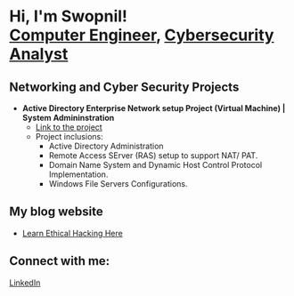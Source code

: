 <h1>Hi, I'm Swopnil! <br/><a href="https://github.com/swopnilshakya7">Computer Engineer</a>, <a href="https://www.linkedin.com/in/swopnil-shakya-981788146/">Cybersecurity Analyst</a>

<h2>Networking and Cyber Security Projects</h2>

- <b>Active Directory Enterprise Network setup Project (Virtual Machine) | System Admininstration </b>
  - [Link to the project](https://github.com/swopnilshakya7/Enterprise-Active-Directory-and-Internal-Network-Setup)
  - Project inclusions:
    - Active Directory Administration
    - Remote Access SErver (RAS) setup to support NAT/ PAT.
    - Domain Name System and Dynamic Host Control Protocol Implementation.
    - Windows File Servers Configurations.


<h2>My blog website</h2>

- [Learn Ethical Hacking Here](https://www.swopnilshakya.com.np)

<h2> Connect with me:</h2>

 [LinkedIn](https://www.linkedin.com/in/swopnil-shakya-981788146/)


